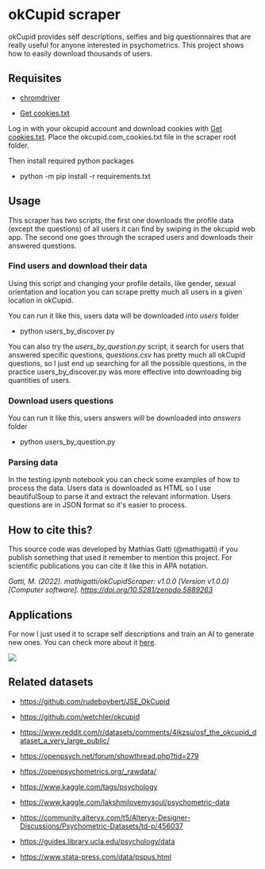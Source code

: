 # okCupid scraper

okCupid provides self descriptions, selfies and big questionnaires that are really useful for anyone interested in psychometrics. This project shows how to easily download thousands of users.

## Requisites

- [chromdriver](https://chromedriver.chromium.org/downloads)

- [Get cookies.txt](https://chrome.google.com/webstore/detail/get-cookiestxt/bgaddhkoddajcdgocldbbfleckgcbcid/related?hl=en)

Log in with your okcupid account and download cookies with [Get cookies.txt](https://chrome.google.com/webstore/detail/bgaddhkoddajcdgocldbbfleckgcbcid). Place the okcupid.com_cookies.txt file in the scraper root folder.

Then install required python packages

- python -m pip install -r requirements.txt

## Usage

This scraper has two scripts, the first one downloads the profile data (except the questions) of all users it can find by swiping in the okcupid web app. The second one goes through the scraped users and downloads their answered questions.

### Find users and download their data

Using this script and changing your profile details, like gender, sexual orientation and location you can scrape pretty much all users in a given location in okCupid.

You can run it like this, users data will be downloaded into _users_ folder

- python users_by_discover.py

You can also try the _users_by_question.py_ script, it search for users that answered specific questions, _questions.csv_ has pretty much all okCupid questions, so I just end up searching for all the possible questions, in the practice users_by_discover.py was more effective into downloading big quantities of users.

### Download users questions

You can run it like this, users answers will be downloaded into _answers_ folder

- python users_by_question.py

### Parsing data

In the testing.ipynb notebook you can check some examples of how to process the data. Users data is downloaded as HTML so I use beautifulSoup to parse it and extract the relevant information. Users questions are in JSON format so it's easier to process.

## How to cite this?

This source code was developed by Mathias Gatti (@mathigatti) if you publish something that used it remember to mention this project. For scientific publications you can cite it like this in APA notation.

_Gatti, M. (2022). mathigatti/okCupidScraper: v1.0.0 (Version v1.0.0) [Computer software]. https://doi.org/10.5281/zenodo.5889263_

## Applications

For now I just used it to scrape self descriptions and train an AI to generate new ones. You can check more about it [here](https://mathigatti.com/2021/02/15/okcupid-synthetic-profiles/).

![](https://mathigatti.com/2021/02/15/okcupid-synthetic-profiles/profile1.jpg)

## Related datasets

- https://github.com/rudeboybert/JSE_OkCupid
- https://github.com/wetchler/okcupid
- https://www.reddit.com/r/datasets/comments/4ikzsu/osf_the_okcupid_dataset_a_very_large_public/
- https://openpsych.net/forum/showthread.php?tid=279

- https://openpsychometrics.org/_rawdata/
- https://www.kaggle.com/tags/psychology
- https://www.kaggle.com/lakshmilovemysoul/psychometric-data
- https://community.alteryx.com/t5/Alteryx-Designer-Discussions/Psychometric-Datasets/td-p/456037
- https://guides.library.ucla.edu/psychology/data
- https://www.stata-press.com/data/pspus.html

